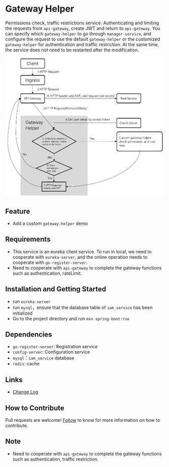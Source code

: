 # Gateway Helper
Permissions check, traffic restrictions service. Authenticating and limiting the requests from `api-gateway`, create JWT and return to `api-gateway`. You can specify which `gateway-helper` to go through `manager-service`, and configure the request to use the default `gateway-helper` or the customized `gateway-helper` for authentication and traffic restriction. At the same time, the service does not need to be restarted after the modification.

![流程图](screenshot/flow_chart.png)

## Feature
- Add a custom `gateway-helper` demo

## Requirements
- This service is an eureka client service. To run in local, we need to cooperate with `eureka-server`, and the online operation needs to cooperate with `go-register-server`.
- Need to cooperate with `api-gateway` to complete the gateway functions such as authentication, rateLimit.

## Installation and Getting Started
- run `eureka-server`
- run `mysql`，ensure that the database table of `iam_service` has been initialized
- Go to the project directory and run `mvn spring-boot:run`

## Dependencies
- `go-register-server`: Registration service
- `config-server`: Configuration service
- `mysql`：`iam_service` database
- `redis`: cache

## Links

* [Change Log](./CHANGELOG.zh-CN.md)

## How to Contribute
Pull requests are welcome! [Follow](https://github.com/choerodon/choerodon/blob/master/CONTRIBUTING.md) to know for more information on how to contribute.

## Note
- Need to cooperate with `api-gateway` to complete the gateway functions such as authentication, traffic restriction.